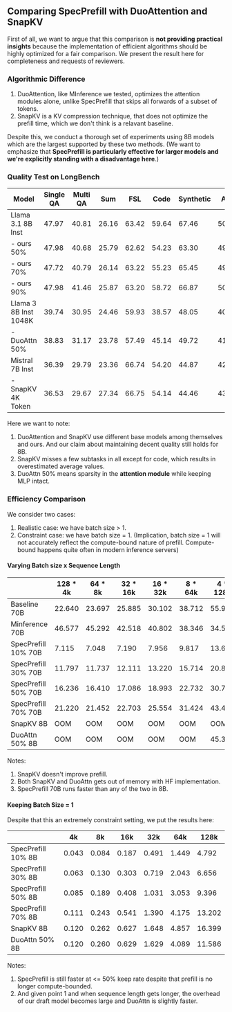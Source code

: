 ## Comparing SpecPrefill with DuoAttention and SnapKV

First of all, we want to argue that this comparison is **not providing practical insights** because the implementation of efficient algorithms should be highly optimized for a fair comparison. We present the result here for completeness and requests of reviewers. 

### Algorithmic Difference

1. DuoAttention, like MInference we tested, optimizes the attention modules alone, unlike SpecPrefill that skips all forwards of a subset of tokens. 
2. SnapKV is a KV compression technique, that does not optimize the prefill time, which we don't think is a relavant baseline. 

Despite this, we conduct a thorough set of experiments using 8B models which are the largest supported by these two methods. (We want to emphasize that **SpecPrefill is particularly effective for larger models and we're explicitly standing with a disadvantage here**.) 

### Quality Test on LongBench

| **Model** | **Single QA** | **Multi QA** | **Sum** | **FSL** | **Code** | **Synthetic** | **Avg** |
|---|---|---|---|---|---|---|---|
| Llama 3.1 8B Inst | 47.97 | 40.81 | 26.16 | 63.42 | 59.64 | 67.46 | 50.91 |
| - ours 50% | 47.98 | 40.68 | 25.79 | 62.62 | 54.23 | 63.30 | 49.10 |
| - ours 70% | 47.72 | 40.79 | 26.14 | 63.22 | 55.23 | 65.45 | 49.76 |
| - ours 90% | 47.98 | 41.46 | 25.87 | 63.20 | 58.72 | 66.87 | 50.68 |
| Llama 3 8B Inst 1048K | 39.74 | 30.95 | 24.46 | 59.93 | 38.57 | 48.05 | 40.28 |
| - DuoAttn 50% | 38.83 | 31.17 | 23.78 | 57.49 | 45.14 | 49.72 | 41.02 |
| Mistral 7B Inst | 36.39 | 29.79 | 23.36 | 66.74 | 54.20 | 44.87 | 42.56 |
| - SnapKV 4K Token | 36.53 | 29.67 | 27.34 | 66.75 | 54.14 | 44.46 | 43.15 |

Here we want to note: 
1. DuoAttention and SnapKV use different base models among themselves and ours. And our claim about maintaining decent quality still holds for 8B. 
2. SnapKV misses a few subtasks in all except for code, which results in overestimated average values. 
3. DuoAttn 50% means sparsity in the **attention module** while keeping MLP intact. 

### Efficiency Comparison

We consider two cases:
1. Realistic case: we have batch size > 1. 
2. Constraint case: we have batch size = 1. (Implication, batch size = 1 will not accurately reflect the compute-bound nature of prefill. Compute-bound happens quite often in modern inference servers)

#### Varying Batch size x Sequence Length

|  | 128 * 4k | 64 * 8k | 32 * 16k | 16 * 32k | 8 * 64k | 4 * 128k |
|---|---|---|---|---|---|---|
| Baseline 70B | 22.640 | 23.697 | 25.885 | 30.102 | 38.712 | 55.970 |
| Minference 70B | 46.577 | 45.292 | 42.518 | 40.802 | 38.346 | 34.562 |
| SpecPrefill 10% 70B | 7.115 | 7.048 | 7.190 | 7.956 | 9.817 | 13.606 |
| SpecPrefill 30% 70B | 11.797 | 11.737 | 12.111 | 13.220 | 15.714 | 20.877 |
| SpecPrefill 50% 70B | 16.236 | 16.410 | 17.086 | 18.993 | 22.732 | 30.722 |
| SpecPrefill 70% 70B | 21.220 | 21.452 | 22.703 | 25.554 | 31.424 | 43.438 |
| SnapKV 8B | OOM | OOM | OOM | OOM | OOM | OOM |
| DuoAttn 50% 8B | OOM | OOM | OOM | OOM | OOM | 45.376 |

Notes:
1. SnapKV doesn't improve prefill. 
2. Both SnapKV and DuoAttn gets out of memory with HF implementation. 
3. SpecPrefill 70B runs faster than any of the two in 8B. 

#### Keeping Batch Size = 1

Despite that this an extremely constraint setting, we put the results here: 

|  | 4k | 8k | 16k | 32k | 64k | 128k |
|---|---|---|---|---|---|---|
| SpecPrefill 10% 8B | 0.043 | 0.084 | 0.187 | 0.491 | 1.449 | 4.792 |
| SpecPrefill 30% 8B | 0.063 | 0.130 | 0.303 | 0.719 | 2.043 | 6.656 |
| SpecPrefill 50% 8B | 0.085 | 0.189 | 0.408 | 1.031 | 3.053 | 9.396 |
| SpecPrefill 70% 8B | 0.111 | 0.243 | 0.541 | 1.390 | 4.175 | 13.202 |
| SnapKV 8B | 0.120 | 0.262 | 0.627 | 1.648 | 4.857 | 16.399 |
| DuoAttn 50% 8B | 0.120 | 0.260 | 0.629 | 1.629 | 4.089 | 11.586 |

Notes:
1. SpecPrefill is still faster at <= 50% keep rate despite that prefill is no longer compute-bounded. 
2. And given point 1 and when sequence length gets longer, the overhead of our draft model becomes large and DuoAttn is slightly faster. 
